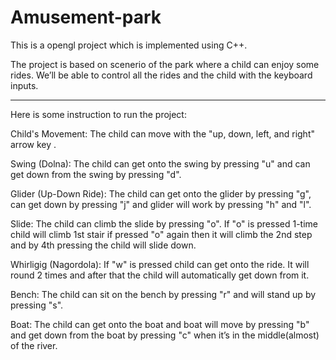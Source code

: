 # Amusement-park

This is a opengl project which is implemented using C++.

The project is based on scenerio of the park where a child can enjoy some rides. We’ll be able to control all the rides and the child with the keyboard inputs.

-------------------------------------------------------------------------------------------------------------

Here is some instruction to run the project:

Child's Movement: The child can move with the "up, down, left, and right" arrow key  .

Swing (Dolna): The child can get onto the swing by pressing "u"  and can get down from the swing by pressing "d".

Glider (Up-Down Ride): The child can get onto the glider by pressing "g", can get down by pressing "j" and glider will work by pressing "h" and "l".

Slide: The child can climb the slide by pressing "o". If "o" is pressed 1-time child will climb 1st stair if pressed "o" again then it will climb the 2nd step and by 4th pressing the child will slide down.

Whirligig (Nagordola): If "w" is pressed child can get onto the ride. It will round 2 times and after that the child will automatically get down from it.

Bench: The child can sit on the bench by pressing "r" and will stand up by pressing "s".

Boat: The child can get onto the boat and boat will move by pressing "b" and get down from the boat by pressing "c" when it’s in the middle(almost) of the river.
